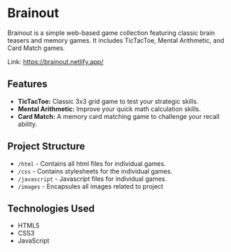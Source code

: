 # Brainout

Brainout is a simple web-based game collection featuring classic brain teasers and memory games. It includes TicTacToe, Mental Arithmetic, and Card Match games.

Link: https://brainout.netlify.app/

## Features

- **TicTacToe:** Classic 3x3 grid game to test your strategic skills.
- **Mental Arithmetic:** Improve your quick math calculation skills.
- **Card Match:** A memory card matching game to challenge your recall ability.

## Project Structure

- `/html` - Contains all html files for individual games.
- `/css` - Contains stylesheets for the individual games.
- `/javascript` - Javascript files for individual games. 
- `/images` - Encapsules all images related to project

## Technologies Used

- HTML5
- CSS3
- JavaScript



